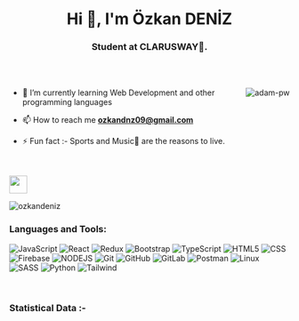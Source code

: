 <h1 align="center">Hi 👋, I'm Özkan DENİZ</h1>
<h3 align="center">Student at CLARUSWAY🌟.</h3>

<br>

<br>

<p><img align="right" src="https://github.com/Adam-pw/Adam-pw/blob/main/animation_500_kxa883sd.gif" alt="adam-pw" /></p>


- 🌱 I’m currently learning Web Development and other programming languages

- 📫 How to reach me **ozkandnz09@gmail.com**

- ⚡ Fun fact :- Sports and Music🎵 are the reasons to live.

<br>
<br>

<img src = "https://media2.giphy.com/media/QssGEmpkyEOhBCb7e1/giphy.gif?cid=ecf05e47a0n3gi1bfqntqmob8g9aid1oyj2wr3ds3mg700bl&rid=giphy.gif" width = 32px> 

<p align="left"> <img src="https://komarev.com/ghpvc/?username=ozkandeniz&label=Profile%20views&color=0e75b6&style=flat" alt="ozkandeniz" /> </p>
<h3 align="left">Languages and Tools:</h3>

![JavaScript](https://img.shields.io/badge/JavaScript%20-gray?style=for-the-badge&logo=javascript)
![React](https://img.shields.io/badge/reactjs-61DAFB.svg?style=for-the-badge&logo=react&logoColor=black)
![Redux](https://img.shields.io/badge/redux-764ABC.svg?style=for-the-badge&logo=redux&logoColor=white)
![Bootstrap](https://img.shields.io/badge/bootstrap-7952B3.svg?style=for-the-badge&logo=bootstrap&logoColor=white)
![TypeScript](https://img.shields.io/badge/typescript-3178C6.svg?style=for-the-badge&logo=typescript&logoColor=white)
![HTML5](https://img.shields.io/badge/html-E34F26.svg?style=for-the-badge&logo=html5&logoColor=white)
![CSS](https://img.shields.io/badge/css-blue.svg?style=for-the-badge&logo=css3&logoColor=white)
![Firebase](https://img.shields.io/badge/firebase-FFCA28.svg?style=for-the-badge&logo=firebase&logoColor=black)
![NODEJS](https://img.shields.io/badge/node.js-339933.svg?style=for-the-badge&logo=nodedotjs&logoColor=white)
![Git](https://img.shields.io/badge/git-F05032.svg?style=for-the-badge&logo=git&logoColor=white)
![GitHub](https://img.shields.io/badge/github-181717.svg?style=for-the-badge&logo=github&logoColor=white)
![GitLab](https://img.shields.io/badge/gitlab-orange.svg?style=for-the-badge&logo=gitlab&logoColor=white)
![Postman](https://img.shields.io/badge/postman-FF6C37.svg?style=for-the-badge&logo=postman&logoColor=white)
![Linux](https://img.shields.io/badge/Linux-blue.svg?style=for-the-badge&logo=linux&logoColor=white)
![SASS](https://img.shields.io/badge/sass-pink.svg?style=for-the-badge&logo=sass&logoColor=white)
![Python](https://img.shields.io/badge/python-blue.svg?style=for-the-badge&logo=python&logoColor=white)
![Tailwind](https://img.shields.io/badge/tailwindcss-lightblue.svg?style=for-the-badge&logo=tailwindcss&logoColor=white)
 

<br>

<h3>Statistical Data :-</h3>
<p></p>

<br>
<br>

<p></p>
      
<p></p>


